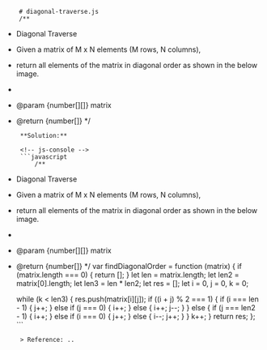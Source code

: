 
        # diagonal-traverse.js
        /**
 * Diagonal Traverse
 * Given a matrix of M x N elements (M rows, N columns),
 * return all elements of the matrix in diagonal order as shown in the below image.
 *
 * @param {number[][]} matrix
 * @return {number[]}
 */
        
        **Solution:**
        
        <!-- js-console -->
        ```javascript
            /**
 * Diagonal Traverse
 * Given a matrix of M x N elements (M rows, N columns),
 * return all elements of the matrix in diagonal order as shown in the below image.
 *
 * @param {number[][]} matrix
 * @return {number[]}
 */
var findDiagonalOrder = function (matrix) {
    if (matrix.length === 0) {
        return [];
    }
    let len = matrix.length;
    let len2 = matrix[0].length;
    let len3 = len * len2;
    let res = [];
    let i = 0,
        j = 0,
        k = 0;

    while (k < len3) {
        res.push(matrix[i][j]);
        if ((i + j) % 2 === 1) {
            if (i === len - 1) {
                j++;
            } else if (j === 0) {
                i++;
            } else {
                i++;
                j--;
            }
        } else {
            if (j === len2 - 1) {
                i++;
            } else if (i === 0) {
                j++;
            } else {
                i--;
                j++;
            }
        }
        k++;
    }
    return res;
};
        ```
        
        > Reference: ..
        
        